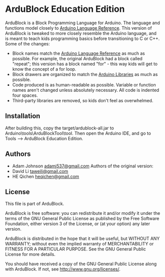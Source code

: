 ArduBlock Education Edition
======
ArduBlock is a Block Programming Language for Arduino. The language and functions model closely to [Arduino Language Reference](http://arduino.cc/en/Reference/HomePage).
This version of ArduBlock is tweaked to more closely resemble the Arduino language, and is meant to teach kids programming basics before transitioning to C or C++.
Some of the changes:
* Block names match the [Arduino Language Reference](http://arduino.cc/en/Reference/HomePage) as much as possible.  For example, the original ArduBlock had a block called "repeat"; this version has a block named "for" - this way kids will get to know the concept of a for loop.
* Block drawers are organized to match the [Arduino Libraries](http://www.arduino.cc/en/Reference/Libraries) as much as possible.
* Code produced is as human-readable as possible.  Variable or function names aren't changed unless absolutely necessary.  All code is indented four spaces.
* Third-party libraries are removed, so kids don't feel as overwhelmed.

Installation
----
After building this, copy the target/ardublock-all.jar to Arduino\tools\ArduBlockTool\tool.  Then open the Arduino IDE, and go to Tools --> ArduBlock Education Edition.

Authors
----
* Adam Johnson adamj537@gmail.com
Authors of the original version:
* David Li taweili@gmail.com
* HE Qichen heqichen@gmail.com

License
----
This file is part of ArduBlock.

ArduBlock is free software: you can redistribute it and/or modify
it under the terms of the GNU General Public License as published by
the Free Software Foundation, either version 3 of the License, or
(at your option) any later version.

ArduBlock is distributed in the hope that it will be useful,
but WITHOUT ANY WARRANTY; without even the implied warranty of
MERCHANTABILITY or FITNESS FOR A PARTICULAR PURPOSE.  See the
GNU General Public License for more details.

You should have received a copy of the GNU General Public License
along with ArduBlock.  If not, see <http://www.gnu.org/licenses/>.
